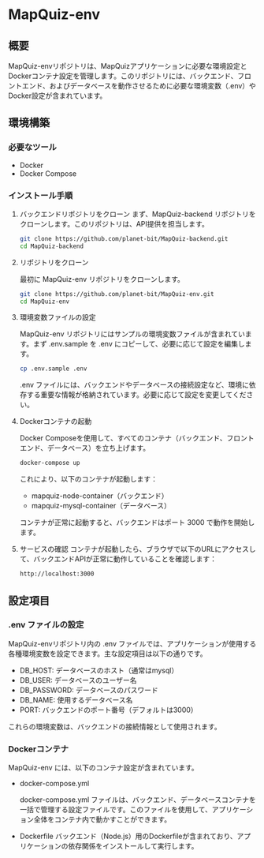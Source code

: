 # MapQuiz-env

## 概要

MapQuiz-envリポジトリは、MapQuizアプリケーションに必要な環境設定とDockerコンテナ設定を管理します。このリポジトリには、バックエンド、フロントエンド、およびデータベースを動作させるために必要な環境変数（.env）やDocker設定が含まれています。

## 環境構築

### 必要なツール

- Docker
- Docker Compose

### インストール手順

1. バックエンドリポジトリをクローン
   まず、MapQuiz-backend リポジトリをクローンします。このリポジトリは、API提供を担当します。

   ```sh
   git clone https://github.com/planet-bit/MapQuiz-backend.git
   cd MapQuiz-backend
   ```

2. リポジトリをクローン

   最初に MapQuiz-env リポジトリをクローンします。

   ```sh
   git clone https://github.com/planet-bit/MapQuiz-env.git
   cd MapQuiz-env
   ```
3. 環境変数ファイルの設定

   MapQuiz-env リポジトリにはサンプルの環境変数ファイルが含まれています。まず .env.sample を .env にコピーして、必要に応じて設定を編集します。

   ```sh
   cp .env.sample .env
   ```

   .env ファイルには、バックエンドやデータベースの接続設定など、環境に依存する重要な情報が格納されています。必要に応じて設定を変更してください。

4. Dockerコンテナの起動

   Docker Composeを使用して、すべてのコンテナ（バックエンド、フロントエンド、データベース）を立ち上げます。

   ```sh
   docker-compose up
   ```

   これにより、以下のコンテナが起動します：

   - mapquiz-node-container（バックエンド）
   - mapquiz-mysql-container（データベース）

   コンテナが正常に起動すると、バックエンドはポート 3000 で動作を開始します。

5. サービスの確認
   コンテナが起動したら、ブラウザで以下のURLにアクセスして、バックエンドAPIが正常に動作していることを確認します：

   ```sh
   http://localhost:3000
   ```
   
## 設定項目

### .env ファイルの設定

MapQuiz-envリポジトリ内の .env ファイルでは、アプリケーションが使用する各種環境変数を設定できます。主な設定項目は以下の通りです。

- DB_HOST: データベースのホスト（通常はmysql）
- DB_USER: データベースのユーザー名
- DB_PASSWORD: データベースのパスワード
- DB_NAME: 使用するデータベース名
- PORT: バックエンドのポート番号（デフォルトは3000）

これらの環境変数は、バックエンドの接続情報として使用されます。

### Dockerコンテナ

MapQuiz-env には、以下のコンテナ設定が含まれています。

- docker-compose.yml

   docker-compose.yml ファイルは、バックエンド、データベースコンテナを一括で管理する設定ファイルです。このファイルを使用して、アプリケーション全体をコンテナ内で動かすことができます。

- Dockerfile
   バックエンド（Node.js）用のDockerfileが含まれており、アプリケーションの依存関係をインストールして実行します。
